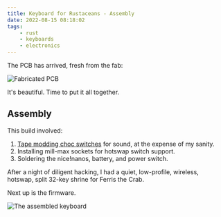 ```yaml
---
title: Keyboard for Rustaceans - Assembly
date: 2022-08-15 08:18:02
tags:
    - rust
    - keyboards
    - electronics
---
```


The PCB has arrived, fresh from the fab:

![Fabricated PCB](/img/ferris_keyboard_pcb.jpg)

It's beautiful. Time to put it all together.

## Assembly

This build involved:

1. [Tape modding choc
   switches](https://www.youtube.com/watch?v=3YBNRXRXG0w&ab_channel=SamMohr) for
   sound, at the expense of my sanity.
2. Installing mill-max sockets for hotswap switch support.
3. Soldering the nice!nanos, battery, and power switch.

After a night of diligent hacking, I had a quiet, low-profile, wireless,
hotswap, split 32-key shrine for Ferris the Crab.

Next up is the firmware.

![The assembled keyboard](/img/ferris_keyboard_assembled.jpg)

